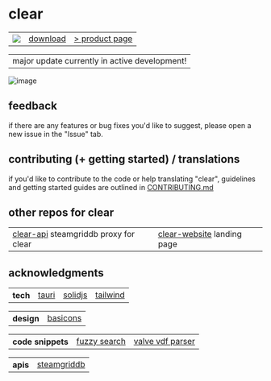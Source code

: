 # clear

<table>
    <tbody>
        <tr>
            <td><img src="https://img.shields.io/github/downloads/adithyasource/clear/1.0.0/total.svg?style=flat-square&logo=none&label=downloads:&labelColor=666666&color=666666"></td>
            <td><a href="https://github.com/adithyasource/clear/releases/tag/1.0.0">download</a></td>
            <td><a href="https://clear.adithya.zip/" target="_blank">> product page</a></td>
        </tr>
    </tbody>
</table>

<table>
    <tbody>
        <tr>
            <td>major update currently in active development!</td>
        </tr>
    </tbody>
</table>

![image](https://github.com/adithyasource/clear/assets/140549783/bd4dae97-4b0b-466f-a1ff-570ae05a0eec)

## feedback

if there are any features or bug fixes you'd like to suggest, please open a new
issue in the "Issue" tab.

## contributing (+ getting started) / translations

if you'd like to contribute to the code or help translating "clear", guidelines
and getting started guides are outlined in
[CONTRIBUTING.md](https://github.com/adithyasource/clear/blob/main/CONTRIBUTING.md)

## other repos for clear

<table>
    <tbody>
        <tr>
            <td><a href="https://github.com/adithyasource/clear-api" target="_blank">clear-api</a> steamgriddb proxy for clear</td>
            <td><a href="https://github.com/adithyasource/clear-website" target="_blank">clear-website</a> landing page</td>
        </tr>
    </tbody>
</table>

## acknowledgments

<table>
    <tbody>
        <tr>
            <th>tech</th>
            <td><a href="https://tauri.app" target="_blank">tauri</a></td>
            <td><a href="https://www.solidjs.com" target="_blank">solidjs</a></td>
            <td><a href="https://tailwindcss.com" target="_blank">tailwind</a></td>
        </tr>
    </tbody>
</table>

<table>
    <tbody>
        <tr>
            <th>design</th>
            <td><a href="https://basicons.xyz" target="_blank">basicons</a></td>
        </tr>
    </tbody>
</table>

<table>
    <tbody>
        <tr>
            <th>code snippets</th>
            <td><a href="https://github.com/bevacqua/fuzzysearch" target="_blank">fuzzy search</a></td>
            <td><a href="https://github.com/node-steam/vdf" target="_blank">valve vdf parser</a></td>
        </tr>
    </tbody>
</table>

<table>
    <tbody>
        <tr>
            <th>apis</th>
            <td><a href="https://www.steamgriddb.com/api/v2" target="_blank">steamgriddb</a></td>
        </tr>
    </tbody>
</table>
